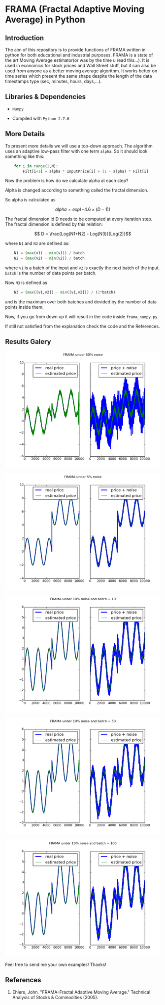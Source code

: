 # FRAMA (Fractal Adaptive Moving Average) in Python
## Introduction
The aim of this repository is to provide functions of FRAMA written
in python for both educational and industrial purposes. FRAMA is a
state of the art Moving Average estimator(or was by the time u read this...).
It is used in economics for stock prices and Wall Street stuff, but
it can also be used from anyone as a better moving average algorithm.
It works better on time series which present the same shape despite the
length of the data timestamps type (sec, minutes, hours, days,...).


## Libraries & Dependencies
+ `Numpy`

+ Compiled with `Python 2.7.6`
## More Details
To present more details we will use a top-down approach.
The algorithm uses an adaptive low-pass filter with one term `alpha`.
So it should look something like this:
```python
    for i in range(1,N):
        Filt[i+1] = alpha * InputPrice[i] + (1 - alpha) * Filt[i]
```
Now the problem is how do we calculate alpha at each step?

Alpha is changed according to something called the fractal dimension.

So alpha is calculated as 
```math
    alpha = exp(-4.6\times(D-1))
```
The fractal dimension id D needs to be computed at every iteration step.
The fractal dimension is defined by this relation:
```math
    D = \frac{Log(N1+N2) - Log(N3)}{Log(2)}
```
where `N1` and `N2` are defined as: 
```python
    N1 = (max(v1) - min(v1)) / batch
    N2 = (max(v2) - min(v2)) / batch    
```
where `v1` is a batch of the input and `v2` is exactly the next
batch of the input. `batch` is the number of data points per batch.

Now `N3` is defined as
```python
    N3 = (max([v1,v2]) - min([v1,v2])) / (2*batch)
```
and is the maximum over both batches and devided by the number of 
data points inside them.

Now, if you go from down up it will result in the code inside `frama_numpy.py`.

If still not satisfied from the explanation check the code and the References.
## Results Galery

![First example](/images/estimation_example1.png)

![Second example](/images/estimation_example2.png)

![Third example](/images/estimation_example3.png)

![Fourth example](/images/estimation_example4.png)

![Fifth example](/images/estimation_example5.png)

Feel free to send me your own examples! Thanks!

## References
1. Ehlers, John. "FRAMA–Fractal Adaptive Moving Average." Technical Analysis of Stocks & Commodities (2005).
